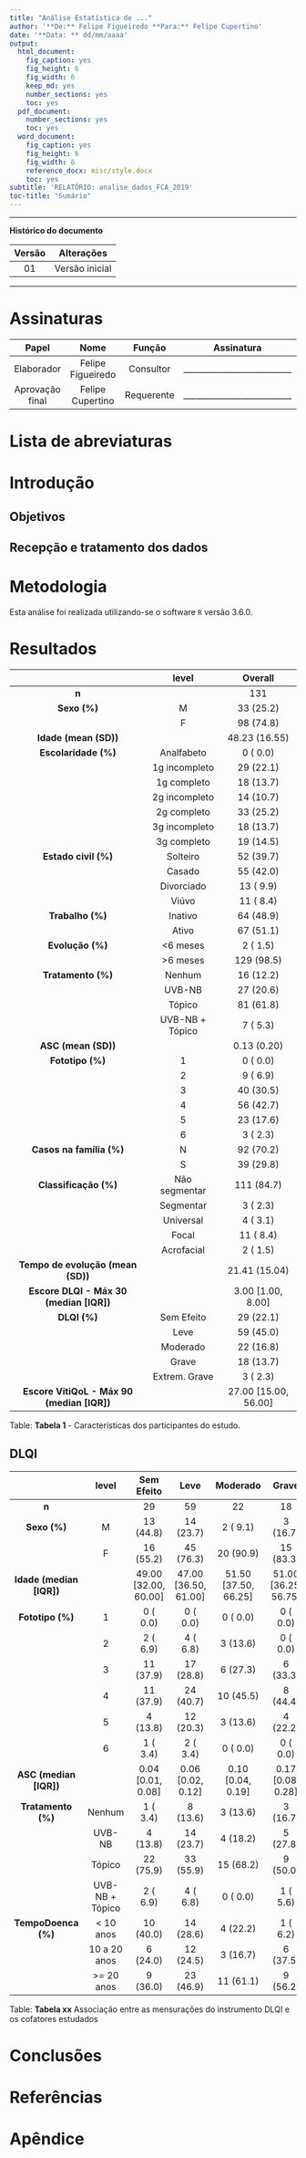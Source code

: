 ```yaml
---
title: "Análise Estatística de ..."
author: '**De:** Felipe Figueiredo **Para:** Felipe Cupertino'
date: '**Data: ** dd/mm/aaaa'
output:
  html_document:
    fig_caption: yes
    fig_height: 6
    fig_width: 6
    keep_md: yes
    number_sections: yes
    toc: yes
  pdf_document:
    number_sections: yes
    toc: yes
  word_document:
    fig_caption: yes
    fig_height: 6
    fig_width: 6
    reference_docx: misc/style.docx
    toc: yes
subtitle: 'RELATÓRIO: analise_dados_FCA_2019'
toc-title: "Sumário"
---
```




---

**Histórico do documento**


| Versão |   Alterações   |
|:------:|:--------------:|
|   01   | Versão inicial |

---

# Assinaturas


|      Papel      |       Nome        |   Função   |         Assinatura         |     Data      |
|:---------------:|:-----------------:|:----------:|:--------------------------:|:-------------:|
|   Elaborador    | Felipe Figueiredo | Consultor  | __________________________ | _____________ |
| Aprovação final | Felipe Cupertino  | Requerente | __________________________ | _____________ |

# Lista de abreviaturas

# Introdução

## Objetivos

## Recepção e tratamento dos dados

# Metodologia

Esta análise foi realizada utilizando-se o software `R` versão 3.6.0.

<!-- The exact confidence intervals (CIs) of binomial proportions were calculated using package `exactci` (version 1.3.3). -->

# Resultados




|                   &nbsp;                   |      level      |       Overall        |
|:------------------------------------------:|:---------------:|:--------------------:|
|                   **n**                    |                 |         131          |
|                **Sexo (%)**                |        M        |      33 (25.2)       |
|                                            |        F        |      98 (74.8)       |
|           **Idade (mean (SD))**            |                 |    48.23 (16.55)     |
|            **Escolaridade (%)**            |   Analfabeto    |       0 ( 0.0)       |
|                                            |  1g incompleto  |      29 (22.1)       |
|                                            |   1g completo   |      18 (13.7)       |
|                                            |  2g incompleto  |      14 (10.7)       |
|                                            |   2g completo   |      33 (25.2)       |
|                                            |  3g incompleto  |      18 (13.7)       |
|                                            |   3g completo   |      19 (14.5)       |
|            **Estado civil (%)**            |    Solteiro     |      52 (39.7)       |
|                                            |     Casado      |      55 (42.0)       |
|                                            |   Divorciado    |      13 ( 9.9)       |
|                                            |      Viúvo      |      11 ( 8.4)       |
|              **Trabalho (%)**              |     Inativo     |      64 (48.9)       |
|                                            |      Ativo      |      67 (51.1)       |
|              **Evolução (%)**              |    <6 meses     |       2 ( 1.5)       |
|                                            |    >6 meses     |      129 (98.5)      |
|             **Tratamento (%)**             |     Nenhum      |      16 (12.2)       |
|                                            |     UVB-NB      |      27 (20.6)       |
|                                            |     Tópico      |      81 (61.8)       |
|                                            | UVB-NB + Tópico |       7 ( 5.3)       |
|            **ASC (mean (SD))**             |                 |     0.13 (0.20)      |
|              **Fototipo (%)**              |        1        |       0 ( 0.0)       |
|                                            |        2        |       9 ( 6.9)       |
|                                            |        3        |      40 (30.5)       |
|                                            |        4        |      56 (42.7)       |
|                                            |        5        |      23 (17.6)       |
|                                            |        6        |       3 ( 2.3)       |
|          **Casos na família (%)**          |        N        |      92 (70.2)       |
|                                            |        S        |      39 (29.8)       |
|           **Classificação (%)**            |  Não segmentar  |      111 (84.7)      |
|                                            |    Segmentar    |       3 ( 2.3)       |
|                                            |    Universal    |       4 ( 3.1)       |
|                                            |      Focal      |      11 ( 8.4)       |
|                                            |   Acrofacial    |       2 ( 1.5)       |
|     **Tempo de evolução (mean (SD))**      |                 |    21.41 (15.04)     |
|  **Escore DLQI - Máx 30 (median [IQR])**   |                 |  3.00 [1.00, 8.00]   |
|                **DLQI (%)**                |   Sem Efeito    |      29 (22.1)       |
|                                            |      Leve       |      59 (45.0)       |
|                                            |    Moderado     |      22 (16.8)       |
|                                            |      Grave      |      18 (13.7)       |
|                                            |  Extrem. Grave  |       3 ( 2.3)       |
| **Escore VitiQoL - Máx 90 (median [IQR])** |                 | 27.00 [15.00, 56.00] |

Table: **Tabela 1** - Características dos participantes do estudo.


## DLQI


|          &nbsp;          |      level      |      Sem Efeito      |         Leve         |       Moderado       |        Grave         |    Extrem. Grave     |   p   |  test   |
|:------------------------:|:---------------:|:--------------------:|:--------------------:|:--------------------:|:--------------------:|:--------------------:|:-----:|:-------:|
|          **n**           |                 |          29          |          59          |          22          |          18          |          3           |       |         |
|       **Sexo (%)**       |        M        |      13 (44.8)       |      14 (23.7)       |       2 ( 9.1)       |       3 (16.7)       |      1 ( 33.3)       | 0.040 |  exact  |
|                          |        F        |      16 (55.2)       |      45 (76.3)       |      20 (90.9)       |      15 (83.3)       |      2 ( 66.7)       |       |         |
| **Idade (median [IQR])** |                 | 49.00 [32.00, 60.00] | 47.00 [36.50, 61.00] | 51.50 [37.50, 66.25] | 51.00 [36.25, 56.75] | 56.00 [55.00, 58.50] | 0.633 | nonnorm |
|     **Fototipo (%)**     |        1        |       0 ( 0.0)       |       0 ( 0.0)       |       0 ( 0.0)       |       0 ( 0.0)       |      0 (  0.0)       | 0.946 |  exact  |
|                          |        2        |       2 ( 6.9)       |       4 ( 6.8)       |       3 (13.6)       |       0 ( 0.0)       |      0 (  0.0)       |       |         |
|                          |        3        |      11 (37.9)       |      17 (28.8)       |       6 (27.3)       |       6 (33.3)       |      0 (  0.0)       |       |         |
|                          |        4        |      11 (37.9)       |      24 (40.7)       |      10 (45.5)       |       8 (44.4)       |      3 (100.0)       |       |         |
|                          |        5        |       4 (13.8)       |      12 (20.3)       |       3 (13.6)       |       4 (22.2)       |      0 (  0.0)       |       |         |
|                          |        6        |       1 ( 3.4)       |       2 ( 3.4)       |       0 ( 0.0)       |       0 ( 0.0)       |      0 (  0.0)       |       |         |
|  **ASC (median [IQR])**  |                 |  0.04 [0.01, 0.08]   |  0.06 [0.02, 0.12]   |  0.10 [0.04, 0.19]   |  0.17 [0.08, 0.28]   |  0.04 [0.03, 0.50]   | 0.008 | nonnorm |
|    **Tratamento (%)**    |     Nenhum      |       1 ( 3.4)       |       8 (13.6)       |       3 (13.6)       |       3 (16.7)       |      1 ( 33.3)       | 0.631 |  exact  |
|                          |     UVB-NB      |       4 (13.8)       |      14 (23.7)       |       4 (18.2)       |       5 (27.8)       |      0 (  0.0)       |       |         |
|                          |     Tópico      |      22 (75.9)       |      33 (55.9)       |      15 (68.2)       |       9 (50.0)       |      2 ( 66.7)       |       |         |
|                          | UVB-NB + Tópico |       2 ( 6.9)       |       4 ( 6.8)       |       0 ( 0.0)       |       1 ( 5.6)       |      0 (  0.0)       |       |         |
|   **TempoDoenca (%)**    |    < 10 anos    |      10 (40.0)       |      14 (28.6)       |       4 (22.2)       |       1 ( 6.2)       |      0 (  0.0)       | 0.260 |  exact  |
|                          |  10 a 20 anos   |       6 (24.0)       |      12 (24.5)       |       3 (16.7)       |       6 (37.5)       |      0 (  0.0)       |       |         |
|                          |   >= 20 anos    |       9 (36.0)       |      23 (46.9)       |      11 (61.1)       |       9 (56.2)       |      3 (100.0)       |       |         |

Table: **Tabela xx** Associação entre as mensurações do instrumento DLQI e os cofatores estudados

<!-- # Exceções e Desvios do teste -->

# Conclusões


# Referências

# Apêndice

